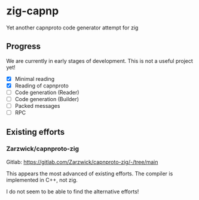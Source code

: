 # zig-capnp
Yet another capnproto code generator attempt for zig

## Progress

We are currently in early stages of development. This is not a useful project yet!

- [x] Minimal reading
- [x] Reading of capnproto
- [ ] Code generation (Reader)
- [ ] Code generation (Builder)
- [ ] Packed messages
- [ ] RPC

## Existing efforts

### Zarzwick/capnproto-zig

Gitlab: https://gitlab.com/Zarzwick/capnproto-zig/-/tree/main

This appears the most advanced of existing efforts. The compiler is implemented in C++, not zig.

I do not seem to be able to find the alternative efforts!

